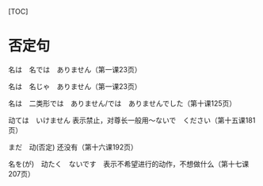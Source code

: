 [TOC]

# 否定句

名は　名では　ありません（第一课23页）

名は　名じゃ　ありません（第一课23页）

名は　二类形では　ありません/では　ありませんでした（第十课125页）

动ては　いけません    表示禁止，对尊长一般用〜ないで　ください（第十五课181页）

まだ　动(否定)    还没有（第十六课192页）

名を(が)　动たく　ないです　表示不希望进行的动作，不想做什么（第十七课207页）

